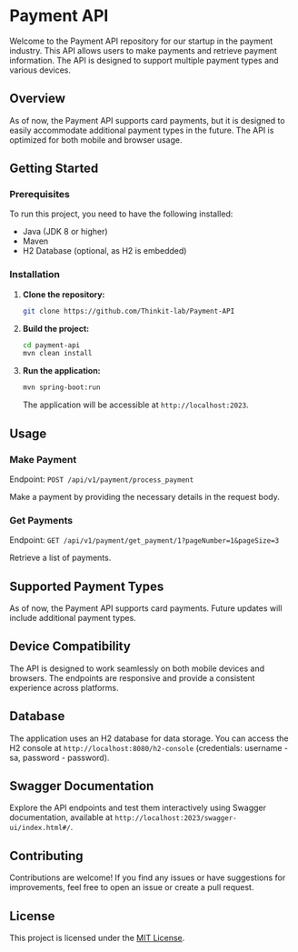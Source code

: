 # Payment API

Welcome to the Payment API repository for our startup in the payment industry. This API allows users to make payments and retrieve payment information. The API is designed to support multiple payment types and various devices.

## Overview

As of now, the Payment API supports card payments, but it is designed to easily accommodate additional payment types in the future. The API is optimized for both mobile and browser usage.

## Getting Started

### Prerequisites

To run this project, you need to have the following installed:

- Java (JDK 8 or higher)
- Maven
- H2 Database (optional, as H2 is embedded)

### Installation

1. **Clone the repository:**

    ```bash
    git clone https://github.com/Thinkit-lab/Payment-API
    ```

2. **Build the project:**

    ```bash
    cd payment-api
    mvn clean install
    ```

3. **Run the application:**

    ```bash
    mvn spring-boot:run
    ```

    The application will be accessible at `http://localhost:2023`.

## Usage

### Make Payment

Endpoint: `POST /api/v1/payment/process_payment`

Make a payment by providing the necessary details in the request body.

### Get Payments

Endpoint: `GET /api/v1/payment/get_payment/1?pageNumber=1&pageSize=3`

Retrieve a list of payments.

## Supported Payment Types

As of now, the Payment API supports card payments. Future updates will include additional payment types.

## Device Compatibility

The API is designed to work seamlessly on both mobile devices and browsers. The endpoints are responsive and provide a consistent experience across platforms.

## Database

The application uses an H2 database for data storage. You can access the H2 console at `http://localhost:8080/h2-console` (credentials: username - sa, password - password).

## Swagger Documentation

Explore the API endpoints and test them interactively using Swagger documentation, available at `http://localhost:2023/swagger-ui/index.html#/`.

## Contributing

Contributions are welcome! If you find any issues or have suggestions for improvements, feel free to open an issue or create a pull request.

## License

This project is licensed under the [MIT License](LICENSE).
